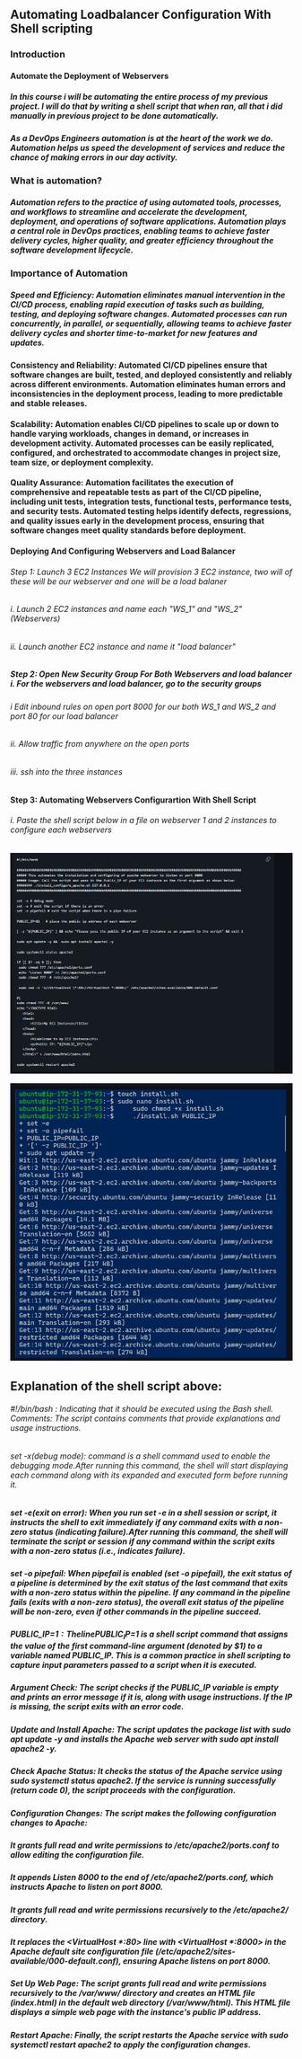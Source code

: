 
## Automating Loadbalancer Configuration With Shell scripting

### Introduction

#### Automate the Deployment of Webservers

#####   In this course i will be automating the entire process of my previous project. I will do that by writing a shell script that when ran, all that i did manually in previous project to be done automatically.

##### As a DevOps Engineers automation is at the heart of the work we do. Automation helps us speed the development of services and reduce the chance of making errors in our day activity.

### What is automation?

#####   Automation refers to the practice of using automated tools, processes, and workflows to streamline and accelerate the development, deployment, and operations of software applications. Automation plays a central role in DevOps practices, enabling teams to achieve faster delivery cycles, higher quality, and greater efficiency throughout the software development lifecycle.

###  Importance of Automation

#####    Speed and Efficiency: Automation eliminates manual intervention in the CI/CD process, enabling rapid execution of tasks such as building, testing, and deploying software changes. Automated processes can run concurrently, in parallel, or sequentially, allowing teams to achieve faster delivery cycles and shorter time-to-market for new features and updates.

####  Consistency and Reliability:     Automated CI/CD pipelines ensure that software changes are built, tested, and deployed consistently and reliably across different environments. Automation eliminates human errors and inconsistencies in the deployment process, leading to more predictable and stable releases.

#### Scalability:   Automation enables CI/CD pipelines to scale up or down to handle varying workloads, changes in demand, or increases in development activity. Automated processes can be easily replicated, configured, and orchestrated to accommodate changes in project size, team size, or deployment complexity.

#### Quality Assurance:  Automation facilitates the execution of comprehensive and repeatable tests as part of the CI/CD pipeline, including unit tests, integration tests, functional tests, performance tests, and security tests. Automated testing helps identify defects, regressions, and quality issues early in the development process, ensuring that software changes meet quality standards before deployment.

#### Deploying And Configuring Webservers and Load Balancer

######   Step 1: Launch 3 EC2 Instances We will provision 3 EC2 instance, two will of these will be our webserver and one will be a load balaner

######         i. Launch 2 EC2 instances and name each "WS_1" and "WS_2" (Webservers)

######         ii. Launch another EC2 instance and name it "load balancer"

#####   Step 2: Open New Security Group For Both Webservers and load balancer i. For the webservers and load balancer, go to the security groups

######         i Edit inbound rules on open port 8000 for our both WS_1 and WS_2 and port 80 for our load balancer

######         ii. Allow traffic from anywhere on the open ports

######          iii. ssh into the three instances

####     Step 3: Automating Webservers Configurartion With Shell Script

######          i. Paste the shell script below in a file on webserver 1 and 2 instances to configure each webservers

![SHELL](<IMAGES/S01.png>)

![SHELL](<IMAGES/S02.png>)

##  Explanation of the shell script above:

######   #!/bin/bash : Indicating that it should be executed using the Bash shell. Comments: The script contains comments that provide explanations and usage instructions.

######   set -x(debug mode): command is a shell command used to enable the debugging mode.After running this command, the shell will start displaying each command along with its expanded and executed form before running it.

#####     set -e(exit on error): When you run set -e in a shell session or script, it instructs the shell to exit immediately if any command exits with a non-zero status (indicating failure).After running this command, the shell will terminate the script or session if any command within the script exits with a non-zero status (i.e., indicates failure).

#####     set -o pipefail: When pipefail is enabled (set -o pipefail), the exit status of a pipeline is determined by the exit status of the last command that exits with a non-zero status within the pipeline. If any command in the pipeline fails (exits with a non-zero status), the overall exit status of the pipeline will be non-zero, even if other commands in the pipeline succeed.

#####     PUBLIC_IP=$1: The line PUBLIC_IP=$1 is a shell script command that assigns the value of the first command-line argument (denoted by $1) to a variable named PUBLIC_IP. This is a common practice in shell scripting to capture input parameters passed to a script when it is executed.

#####     Argument Check: The script checks if the PUBLIC_IP variable is empty and prints an error message if it is, along with usage instructions. If the IP is missing, the script exits with an error code.

#####     Update and Install Apache: The script updates the package list with sudo apt update -y and installs the Apache web server with sudo apt install apache2 -y.

#####      Check Apache Status: It checks the status of the Apache service using sudo systemctl status apache2. If the service is running successfully (return code 0), the script proceeds with the configuration.

#####      Configuration Changes: The script makes the following configuration changes to Apache:

#####      It grants full read and write permissions to /etc/apache2/ports.conf to allow editing the configuration file.

#####      It appends Listen 8000 to the end of /etc/apache2/ports.conf, which instructs Apache to listen on port 8000.

#####      It grants full read and write permissions recursively to the /etc/apache2/ directory.

#####      It replaces the <VirtualHost *:80> line with <VirtualHost *:8000> in the Apache default site configuration file (/etc/apache2/sites-available/000-default.conf), ensuring Apache listens on port 8000.

#####      Set Up Web Page: The script grants full read and write permissions recursively to the /var/www/ directory and creates an HTML file (index.html) in the default web directory (/var/www/html). This HTML file displays a simple web page with the instance's public IP address.

#####       Restart Apache: Finally, the script restarts the Apache service with sudo systemctl restart apache2 to apply the configuration changes.